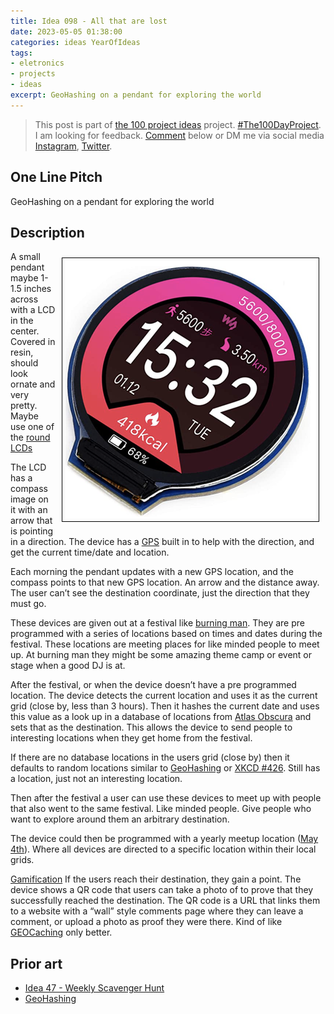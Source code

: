 ```yaml
---
title: Idea 098 - All that are lost
date: 2023-05-05 01:38:00
categories: ideas YearOfIdeas
tags: 
- eletronics
- projects
- ideas
excerpt: GeoHashing on a pendant for exploring the world
---
```


> This post is part of [the 100 project ideas](https://blog.abluestar.com/projects/2023-100-ideas/) project. [#The100DayProject](https://www.the100dayproject.org/). I am looking for feedback. <a href='#utterances-comments'>Comment</a> below or DM me via social media <a href="https://instagram.com/funvill" rel="nofollow noopener noreferrer"><i class="fab fa-fw fa-instagram" aria-hidden="true"></i><span class="label">Instagram</span></a>, <a href="https://twitter.com/funvill" rel="nofollow noopener noreferrer"><i class="fab fa-fw fa-twitter" aria-hidden="true"></i><span class="label">Twitter</span></a>.

## One Line Pitch

GeoHashing on a pendant for exploring the world

## Description

<img src='\public\uploads\2023\geohashing.png' alt='geohashing' title='geohashing' style="float: right; max-width: 400px; margin: 10px; border: 1px solid black; padding: 5px">A small pendant maybe 1-1.5 inches across with a LCD in the center. Covered in resin, should look ornate and very pretty. Maybe use one of the [round LCDs](https://www.amazon.ca/1-28inch-Display-Resolution-Interface-Raspberry/dp/B08VGT2T42)

The LCD has a compass image on it with an arrow that is pointing in a direction. The device has a [GPS](https://en.wikipedia.org/wiki/Global_Positioning_System) built in to help with the direction, and get the current time/date and location.

Each morning the pendant updates with a new GPS location, and the compass points to that new GPS location. An arrow and the distance away. The user can’t see the destination coordinate, just the direction that they must go.

These devices are given out at a festival like [burning man](https://burningman.org/). They are pre programmed with a series of locations based on times and dates during the festival. These locations are meeting places for like minded people to meet up. At burning man they might be some amazing theme camp or event or stage when a good DJ is at.

After the festival, or when the device doesn’t have a pre programmed location. The device detects the current location and uses it as the current grid (close by, less than 3 hours). Then it hashes the current date and uses this value as a look up in a database of locations from [Atlas Obscura](https://www.atlasobscura.com/) and sets that as the destination. This allows the device to send people to interesting locations when they get home from the festival.

If there are no database locations in the users grid (close by) then it defaults to random locations similar to  [GeoHashing](https://geohashing.site/geohashing/Main_Page) or [XKCD #426](https://xkcd.com/426/). Still has a location, just not an interesting location.

Then after the festival a user can use these devices to meet up with people that also went to the same festival. Like minded people. Give people who want to explore around them an arbitrary destination.

The device could then be programmed with a yearly meetup location ([May 4th](https://en.wikipedia.org/wiki/May_4)). Where all devices are directed to a specific location within their local grids.

[Gamification](https://en.wikipedia.org/wiki/Gamification) If the users reach their destination, they gain a point. The device shows a QR code that users can take a photo of to prove that they successfully reached the destination. The QR code is a URL that links them to a website with a “wall” style comments page where they can leave a comment, or upload a photo as proof they were there. Kind of like [GEOCaching](https://www.geocaching.com/play) only better.

## Prior art

- [Idea 47 - Weekly Scavenger Hunt](https://blog.abluestar.com/idea047-weekly-scavenger-hunt/)
- [GeoHashing](https://geohashing.site/geohashing/Main_Page)
